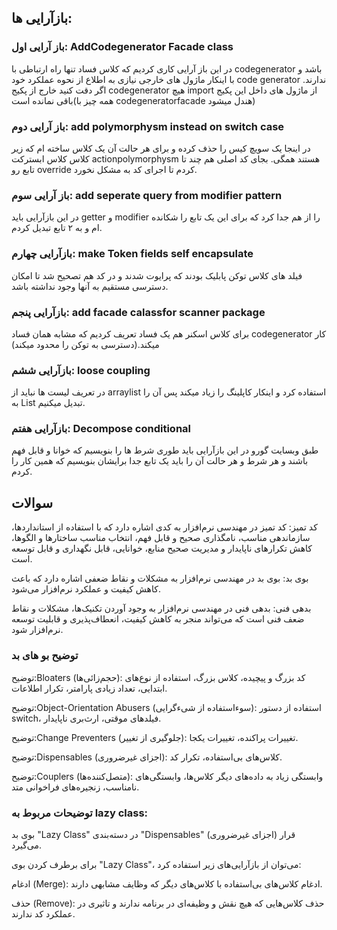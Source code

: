 ## بازآرایی ها:

### باز آرایی اول: AddCodegenerator Facade class
در این باز آرایی کاری کردیم که کلاس فساد تنها راه ارتباطی با codegenerator باشد و با اینکار ماژول های خارجی نیازی به اطلاع از نحوه عملکرد خود  code generator  ندارند. اگر دقت کنید خارج از پکیج  codegenerator هیچ import از ماژول های داخل این پکیج باقی نمانده است(همه چیز با codegeneratorfacade هندل میشود)

### باز آرایی دوم: add polymorphysm instead on switch case
در اینجا یک سویچ کیس را حذف کرده و برای هر حالت آن یک کلاس ساخته ام که زیر کلاس کلاس ابسترکت  actionpolymorphysm هستند همگی. بجای کد اصلی هم چند تا تابع رو  override کردم تا اجرای کد به مشکل نخورد.

### باز آرایی سوم: add seperate query from modifier pattern

در این بازآرایی باید  getter و  modifier  را از هم جدا کرد که برای این یک تابع را شکانده ام و به ۲ تابع تبدیل کردم.

###  بازآرایی چهارم: make Token fields self encapsulate
فیلد های کلاس  توکن پابلیک بودند که پرایوت شدند و در کد هم تصحیح شد تا امکان دسترسی مستقیم به آنها وجود نداشته باشد.

### بازآرایی پنجم: add facade calassfor scanner package

برای کلاس اسکنر هم یک فساد تعریف کردیم که مشابه همان فساد  codegenerator کار میکند.(دسترسی به توکن را محدود میکند)

### بازآرایی ششم: loose coupling
در تعریف لیست ها نباید از  arraylist استفاده کرد و اینکار کاپلینگ را زیاد میکند پس آن را به  List تبدیل میکنیم.

### بازآرایی هفتم: Decompose conditional
طبق وبسایت گورو در این بازآرایی باید طوری شرط ها را بنویسیم که خوانا و قابل فهم باشند و هر شرط و هر حالت آن را باید یک تابع جدا برایشان بنویسیم که همین کار را کردم.

## سوالات

کد تمیز: کد تمیز در مهندسی نرم‌افزار به کدی اشاره دارد که با استفاده از استانداردها، سازماندهی مناسب، نامگذاری صحیح و قابل فهم، انتخاب مناسب ساختارها و الگوها، کاهش تکرارهای ناپایدار و مدیریت صحیح منابع، خوانایی، قابل نگهداری و قابل توسعه است.


بوی بد: بوی بد در مهندسی نرم‌افزار به مشکلات و نقاط ضعفی اشاره دارد که باعث کاهش کیفیت و عملکرد نرم‌افزار می‌شود.

بدهی فنی: بدهی فنی در مهندسی نرم‌افزار به وجود آوردن تکنیک‌ها، مشکلات و نقاط ضعف فنی است که می‌تواند منجر به کاهش کیفیت، انعطاف‌پذیری و قابلیت توسعه نرم‌افزار شود.


### توضیح بو های بد


توضیح:Bloaters (حجم‌زائی‌ها): کد بزرگ و پیچیده، کلاس بزرگ، استفاده از نوع‌های ابتدایی، تعداد زیادی پارامتر، تکرار اطلاعات.

توضیح:Object-Orientation Abusers (سوءاستفاده از شیءگرایی): استفاده از دستور switch، فیلدهای موقتی، ارث‌بری ناپایدار.

توضیح:Change Preventers (جلوگیری از تغییر): تغییرات پراکنده، تغییرات یکجا.

توضیح:Dispensables (اجزای غیرضروری): کلاس‌های بی‌استفاده، تکرار کد.

توضیح:Couplers (متصل‌کننده‌ها): وابستگی زیاد به داده‌های دیگر کلاس‌ها، وابستگی‌های نامناسب، زنجیره‌های فراخوانی متد.

### توضیحات مربوط به lazy class:

بوی بد "Lazy Class" در دسته‌بندی "Dispensables" (اجزای غیرضروری) قرار می‌گیرد.

برای برطرف کردن بوی "Lazy Class"، می‌توان از بازآرایی‌های زیر استفاده کرد:

ادغام (Merge): ادغام کلاس‌های بی‌استفاده با کلاس‌های دیگر که وظایف مشابهی دارند.

حذف (Remove): حذف کلاس‌هایی که هیچ نقش و وظیفه‌ای در برنامه ندارند و تاثیری در عملکرد کد ندارند.
